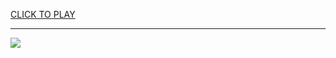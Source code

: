 
<a href="https://premium76.site?title=unblocked_zombie_games&ref=13M">CLICK TO PLAY</a></h3>
<hr>

<a href="https://premium76.site?title=unblocked_zombie_games&ref=13M"><img src="https://clearcache.store/games.png"></a>


